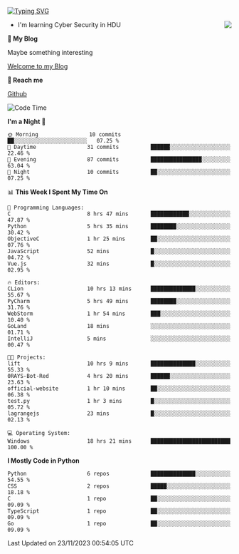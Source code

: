 [![Typing SVG](https://readme-typing-svg.herokuapp.com?font=Fira+Code&pause=1000&random=false&width=450&height=60&lines=Hello+%F0%9F%91%8B%F0%9F%8F%BB;I'm+JBNRZ)](https://git.io/typing-svg)

<a href="#">
  <img align="right" src="https://github-readme-stats.vercel.app/api?username=JBNRZ&show_icons=true&bg_color=15,f2f7fd,E0EAFC" />
</a>

- I'm learning Cyber Security in HDU

 **🌱 My Blog**

Maybe something interesting

[Welcome to my Blog](https://jbnrz.com.cn/)

 **💬 Reach me** 

[Github](https://github.com/JBNRZ)


<!--START_SECTION:waka-->
![Code Time](http://img.shields.io/badge/Code%20Time-110%20hrs%2033%20mins-blue)

**I'm a Night 🦉** 

```text
🌞 Morning                10 commits          ██░░░░░░░░░░░░░░░░░░░░░░░   07.25 % 
🌆 Daytime                31 commits          ██████░░░░░░░░░░░░░░░░░░░   22.46 % 
🌃 Evening                87 commits          ████████████████░░░░░░░░░   63.04 % 
🌙 Night                  10 commits          ██░░░░░░░░░░░░░░░░░░░░░░░   07.25 % 
```


📊 **This Week I Spent My Time On** 

```text
💬 Programming Languages: 
C                        8 hrs 47 mins       ████████████░░░░░░░░░░░░░   47.87 % 
Python                   5 hrs 35 mins       ████████░░░░░░░░░░░░░░░░░   30.42 % 
ObjectiveC               1 hr 25 mins        ██░░░░░░░░░░░░░░░░░░░░░░░   07.76 % 
JavaScript               52 mins             █░░░░░░░░░░░░░░░░░░░░░░░░   04.72 % 
Vue.js                   32 mins             █░░░░░░░░░░░░░░░░░░░░░░░░   02.95 % 

🔥 Editors: 
CLion                    10 hrs 13 mins      ██████████████░░░░░░░░░░░   55.67 % 
PyCharm                  5 hrs 49 mins       ████████░░░░░░░░░░░░░░░░░   31.76 % 
WebStorm                 1 hr 54 mins        ███░░░░░░░░░░░░░░░░░░░░░░   10.40 % 
GoLand                   18 mins             ░░░░░░░░░░░░░░░░░░░░░░░░░   01.71 % 
IntelliJ                 5 mins              ░░░░░░░░░░░░░░░░░░░░░░░░░   00.47 % 

🐱‍💻 Projects: 
lift                     10 hrs 9 mins       ██████████████░░░░░░░░░░░   55.33 % 
0RAYS-Bot-Red            4 hrs 20 mins       ██████░░░░░░░░░░░░░░░░░░░   23.63 % 
official-website         1 hr 10 mins        ██░░░░░░░░░░░░░░░░░░░░░░░   06.38 % 
test.py                  1 hr 3 mins         █░░░░░░░░░░░░░░░░░░░░░░░░   05.72 % 
lagrangejs               23 mins             █░░░░░░░░░░░░░░░░░░░░░░░░   02.13 % 

💻 Operating System: 
Windows                  18 hrs 21 mins      █████████████████████████   100.00 % 
```

**I Mostly Code in Python** 

```text
Python                   6 repos             ██████████████░░░░░░░░░░░   54.55 % 
CSS                      2 repos             █████░░░░░░░░░░░░░░░░░░░░   18.18 % 
C                        1 repo              ██░░░░░░░░░░░░░░░░░░░░░░░   09.09 % 
TypeScript               1 repo              ██░░░░░░░░░░░░░░░░░░░░░░░   09.09 % 
Go                       1 repo              ██░░░░░░░░░░░░░░░░░░░░░░░   09.09 % 
```




 Last Updated on 23/11/2023 00:54:05 UTC
<!--END_SECTION:waka-->
